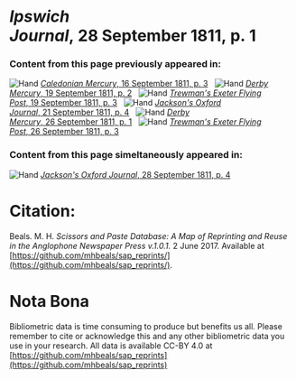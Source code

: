 # *Ipswich Journal*, 28 September 1811, p. 1  
  
### Content from this page previously appeared in:  
![Hand](http://scissorsandpaste.net/wp-content/uploads/2017/06/smallhandpointer.png) [*Caledonian Mercury*, 16 September 1811, p. 3](https://mhbeals.github.io/sap_html/Caledonian-Mercury/Caledonian-Mercury-16-September-1811-p-3)  
![Hand](http://scissorsandpaste.net/wp-content/uploads/2017/06/smallhandpointer.png) [*Derby Mercury*, 19 September 1811, p. 2](https://mhbeals.github.io/sap_html/Derby-Mercury/Derby-Mercury-19-September-1811-p-2)  
![Hand](http://scissorsandpaste.net/wp-content/uploads/2017/06/smallhandpointer.png) [*Trewman's Exeter Flying Post*, 19 September 1811, p. 3](https://mhbeals.github.io/sap_html/Trewman's-Exeter-Flying-Post/Trewman's-Exeter-Flying-Post-19-September-1811-p-3)  
![Hand](http://scissorsandpaste.net/wp-content/uploads/2017/06/smallhandpointer.png) [*Jackson's Oxford Journal*, 21 September 1811, p. 4](https://mhbeals.github.io/sap_html/Jackson's-Oxford-Journal/Jackson's-Oxford-Journal-21-September-1811-p-4)  
![Hand](http://scissorsandpaste.net/wp-content/uploads/2017/06/smallhandpointer.png) [*Derby Mercury*, 26 September 1811, p. 1](https://mhbeals.github.io/sap_html/Derby-Mercury/Derby-Mercury-26-September-1811-p-1)  
![Hand](http://scissorsandpaste.net/wp-content/uploads/2017/06/smallhandpointer.png) [*Trewman's Exeter Flying Post*, 26 September 1811, p. 3](https://mhbeals.github.io/sap_html/Trewman's-Exeter-Flying-Post/Trewman's-Exeter-Flying-Post-26-September-1811-p-3)  
  
### Content from this page simeltaneously appeared in:  
![Hand](http://scissorsandpaste.net/wp-content/uploads/2017/06/smallhandpointer.png) [*Jackson's Oxford Journal*, 28 September 1811, p. 4](https://mhbeals.github.io/sap_html/Jackson's-Oxford-Journal/Jackson's-Oxford-Journal-28-September-1811-p-4)  


# Citation: 

Beals. M. H. *Scissors and Paste Database: A Map of Reprinting and Reuse in the Anglophone Newspaper Press v.1.0.1.* 2 June 2017. Available at [https://github.com/mhbeals/sap_reprints/](https://github.com/mhbeals/sap_reprints/). 

# Nota Bona

Bibliometric data is time consuming to produce but benefits us all. Please remember to cite or acknowledge this and any other bibliometric data you use in your research. All data is available CC-BY 4.0 at [https://github.com/mhbeals/sap_reprints](https://github.com/mhbeals/sap_reprints)